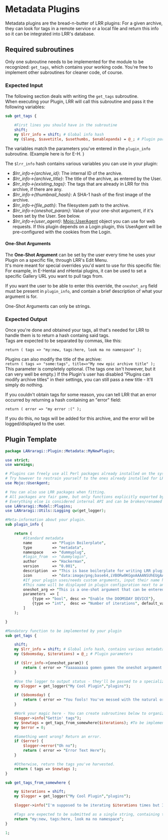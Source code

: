 # Metadata Plugins

Metadata plugins are the bread-n-butter of LRR plugins: For a given archive, they can look for tags in a remote service or a local file and return this info so it can be integrated into LRR's database.

## Required subroutines

Only one subroutine needs to be implemented for the module to be recognized: `get_tags`, which contains your working code. You're free to implement other subroutines for cleaner code, of course.

### Expected Input

The following section deals with writing the `get_tags` subroutine.  
When executing your Plugin, LRR will call this subroutine and pass it the following variables:

```perl
sub get_tags {

    #First lines you should have in the subroutine
    shift;
    my $lrr_info = shift; # Global info hash
    my ($lang, $savetitle, $usethumbs, $enablepanda) = @_; # Plugin parameters
```

The variables match the parameters you've entered in the `plugin_info` subroutine. \(Example here is for E-H.  )

The `$lrr_info` hash contains various variables you can use in your plugin:

* _$lrr\_info->{archive\_id}_: The internal ID of the archive.
* _$lrr\_info->{archive\_title}_: The title of the archive, as entered by the User. 
* _$lrr\_info->{existing\_tags}_: The tags that are already in LRR for this archive, if there are any.
* _$lrr\_info->{thumbnail\_hash}_: A SHA-1 hash of the first image of the archive.
* _$lrr\_info->{file\_path}_: The filesystem path to the archive.
* _$lrr\_info->{oneshot\_param}_: Value of your one-shot argument, if it's been set by the User. See below.
* _$lrr\_info->{user\_agent}_: [Mojo::UserAgent](https://mojolicious.org/perldoc/Mojo/UserAgent) object you can use for web requests. If this plugin depends on a Login plugin, this UserAgent will be pre-configured with the cookies from the Login.

#### One-Shot Arguments

The **One-Shot Argument** can be set by the user every time he uses your Plugin on a specific file, through LRR's Edit Menu.  
It's more meant for special overrides you'd want to use for this specific file:  
For example, in E-Hentai and nHentai plugins, it can be used to set a specific Gallery URL you want to pull tags from.

If you want the user to be able to enter this override, the `oneshot_arg` field must be present in `plugin_info`, and contain a brief description of what your argument is for.

One-Shot Arguments can only be strings.

### Expected Output

Once you're done and obtained your tags, all that's needed for LRR to handle them is to return a hash containg said tags.  
Tags are expected to be separated by commas, like this:

`return ( tags => "my:new, tags:here, look ma no namespace" );`

Plugins can also modify the title of the archive:  
`return ( tags => "some:tags", title=>"My new epic archive title" );`  
This parameter is completely optional. \(The tags one isn't however, but it can very well be empty.\)
If the Plugin's user has disabled "Plugins can modify archive titles" in their settings, you can still pass a new title - It'll simply do nothing.

If you couldn't obtain tags for some reason, you can tell LRR that an error occurred by returning a hash containing an "error" field:

`return ( error => "my error :(" );`

If you do this, no tags will be added for this archive, and the error will be logged/displayed to the user.

## Plugin Template

```perl
package LANraragi::Plugin::Metadata::MyNewPlugin;

use strict;
use warnings;

# Plugins can freely use all Perl packages already installed on the system 
# Try however to restrain yourself to the ones already installed for LRR (see tools/cpanfile) to avoid extra installations by the end-user.
use Mojo::UserAgent;

# You can also use LRR packages when fitting.
# All packages are fair game, but only functions explicitly exported by the Utils packages are supported between versions.
# Everything else is considered internal API and can be broken/renamed between versions.
use LANraragi::Model::Plugins;
use LANraragi::Utils::Logging qw(get_logger);

#Meta-information about your plugin.
sub plugin_info {

    return (
        #Standard metadata
        name         => "Plugin Boilerplate",
        type         => "metadata",
        namespace    => "dummyplug",
        #login_from  => "dummylogin",
        author       => "Hackerman",
        version      => "0.001",
        description  => "This is base boilerplate for writing LRR plugins.",
        icon         => "data:image/png;base64,iVBORw0KGgoAAAANSUhEUgAAABQAAAAUCAYAAACNiR0NAAAABmJLR0QAAAAAAAD5Q7t/AAAACXBI\nWXMAAAsTAAALEwEAmpwYAAAAB3RJTUUH4wYDFCYzptBwXAAAAB1pVFh0Q29tbWVudAAAAAAAQ3Jl\nYXRlZCB3aXRoIEdJTVBkLmUHAAAAjUlEQVQ4y82UwQ7AIAhDqeH/f7k7kRgmiozDPKppyisAkpTG\nM6T5vAQBCIAeQQBCUkiWRTV68KJZ1FuG5vY/oazYGdcWh7diy1Bml5We1yiMW4dmQr+W65mPjFjU\n5PMg2P9jKKvUdxWMU8neqYUW4cBpffnxi8TsXk/Qs8GkGGaWhmes1ZmNmr8kuMPwAJzzZSoHwxbF\nAAAAAElFTkSuQmCC",
        #If your plugin uses/needs custom arguments, input their name here. 
        #This name will be displayed in plugin configuration next to an input box for global arguments, and in archive edition for one-shot arguments.
        oneshot_arg => "This is a one-shot argument that can be entered by the user when executing this plugin on a file",
        parameters  => [
            {type => "bool", desc => "Enable the DOOMSDAY DEVICE"},
            {type => "int",  desc => "Number of iterations", default_value => "9001"}
        ]
    );

}

#Mandatory function to be implemented by your plugin
sub get_tags {

    shift;
    my $lrr_info = shift; # Global info hash, contains various metadata provided by LRR
    my ($doomsday, $iterations) = @_; # Plugin parameters

    if ($lrr_info->{oneshot_param}) {
        return ( error => "Yaaaaaaaaa gomen gomen the oneshot argument isn't implemented -- You entered ".$lrr_info->{oneshot_param}.", right ?");
    }

    #Use the logger to output status - they'll be passed to a specialized logfile and written to STDOUT.
    my $logger = get_logger("My Cool Plugin","plugins");

    if ($doomsday) {
        return ( error => "You fools! You've messed with the natural order!");
    }

    #Work your magic here - You can create subroutines below to organize the code better
    $logger->info("Gettin' tags");
    my $newtags = get_tags_from_somewhere($iterations); #To be implemented
    my $error = 0;

    #Something went wrong? Return an error.
    if ($error) {
        $logger->error("Oh no");
        return ( error => "Error Text Here");
    }

    #Otherwise, return the tags you've harvested.
    return ( tags => $newtags );
}

sub get_tags_from_somewhere {

    my $iterations = shift;
    my $logger = get_logger("My Cool Plugin","plugins");

    $logger->info("I'm supposed to be iterating $iterations times but I don't give a damn my man");

    #Tags are expected to be submitted as a single string, containing tags split up by commas. Namespaces are optional.
    return "my:new, tags:here, look ma no namespace"; 
}

1;
```

